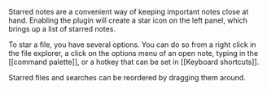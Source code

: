 Starred notes are a convenient way of keeping important notes close at hand. Enabling the plugin will create a star icon on the left panel, which brings up a list of starred notes.

To star a file, you have several options. You can do so from a right click in the file explorer, a click on the options menu of an open note, typing in the [[command palette]], or a hotkey that can be set in [[Keyboard shortcuts]].

Starred files and searches can be reordered by dragging them around.
